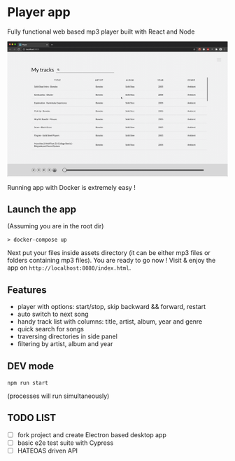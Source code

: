# Player app

Fully functional web based mp3 player built with React and Node

![Alt Demo](https://raw.githubusercontent.com/jedluk/random/master/player/player_demo.gif)

Running app with Docker is extremely easy !

## Launch the app

(Assuming you are in the root dir)

```
> docker-compose up
```

Next put your files inside assets directory (it can be either mp3 files or folders containing mp3 files). You are ready to go now !
Visit & enjoy the app on `http://localhost:8080/index.html`.

## Features

- player with options: start/stop, skip backward && forward, restart
- auto switch to next song
- handy track list with columns: title, artist, album, year and genre
- quick search for songs
- traversing directories in side panel
- filtering by artist, album and year

## DEV mode

```
npm run start
```

(processes will run simultaneously)

## TODO LIST

- [ ] fork project and create Electron based desktop app
- [ ] basic e2e test suite with Cypress
- [ ] HATEOAS driven API
